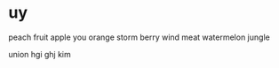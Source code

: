 # uy







peach
fruit
apple 
you
orange
storm
berry
wind
meat
watermelon
jungle

union
hgi
ghj
kim
